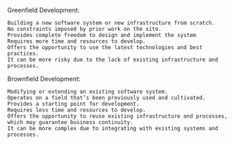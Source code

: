 Greenfield Development:

    Building a new software system or new infrastructure from scratch.
    No constraints imposed by prior work on the site.
    Provides complete freedom to design and implement the system
    Requires more time and resources to develop.
    Offers the opportunity to use the latest technologies and best practices.
    It can be more risky due to the lack of existing infrastructure and processes.

Brownfield Development:

    Modifying or extending an existing software system.
    Operates on a field that’s been previously used and cultivated.
    Provides a starting point for development.
    Requires less time and resources to develop.
    Offers the opportunity to reuse existing infrastructure and processes, which may guarantee business continuity.
    It can be more complex due to integrating with existing systems and processes.
